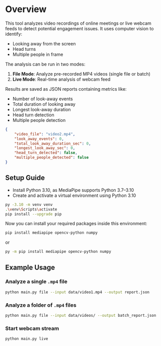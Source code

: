 # Overview

This tool analyzes video recordings of online meetings or live webcam feeds to detect potential engagement issues. It uses computer vision to identify:

- Looking away from the screen
- Head turns
- Multiple people in frame

The analysis can be run in two modes:

1. **File Mode**: Analyze pre-recorded MP4 videos (single file or batch)
2. **Live Mode**: Real-time analysis of webcam feed

Results are saved as JSON reports containing metrics like:

- Number of look-away events
- Total duration of looking away
- Longest look-away duration
- Head turn detection
- Multiple people detection

```json
{
    "video_file": "video2.mp4",
    "look_away_events": 0,
    "total_look_away_duration_sec": 0,
    "longest_look_away_sec": 0,
    "head_turn_detected": false,
    "multiple_people_detected": false
}
```

## Setup Guide

- Install Python 3.10, as MediaPipe supports Python 3.7–3.10
- Create and activate a virtual environment using Python 3.10

```bash
py -3.10 -m venv venv
.\venv\Scripts\activate
pip install --upgrade pip
```

Now you can install your required packages inside this environment:

```bash
pip install mediapipe opencv-python numpy
```

or

```bash
py -m pip install mediapipe opencv-python numpy
```

## Example Usage

### Analyze a single `.mp4` file

```bash
python main.py file --input data/video1.mp4 --output report.json
```

### Analyze a folder of `.mp4` files

```bash
python main.py file --input data/videos/ --output batch_report.json
```

### Start webcam stream

```bash
python main.py live
```
